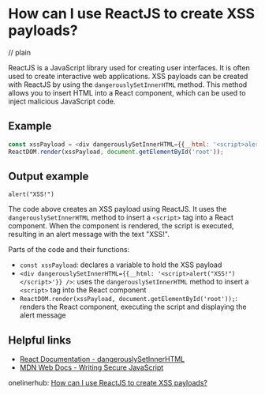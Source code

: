 # How can I use ReactJS to create XSS payloads?
// plain

ReactJS is a JavaScript library used for creating user interfaces. It is often used to create interactive web applications. XSS payloads can be created with ReactJS by using the `dangerouslySetInnerHTML` method. This method allows you to insert HTML into a React component, which can be used to inject malicious JavaScript code.

## Example

```javascript
const xssPayload = <div dangerouslySetInnerHTML={{__html: '<script>alert("XSS!")</script>'}} />
ReactDOM.render(xssPayload, document.getElementById('root'));
```
## Output example

`alert("XSS!")`

The code above creates an XSS payload using ReactJS. It uses the `dangerouslySetInnerHTML` method to insert a `<script>` tag into a React component. When the component is rendered, the script is executed, resulting in an alert message with the text "XSS!".

Parts of the code and their functions:
- `const xssPayload`: declares a variable to hold the XSS payload
- `<div dangerouslySetInnerHTML={{__html: '<script>alert("XSS!")</script>'}} />`: uses the `dangerouslySetInnerHTML` method to insert a `<script>` tag into the React component
- `ReactDOM.render(xssPayload, document.getElementById('root'));`: renders the React component, executing the script and displaying the alert message

## Helpful links
- [React Documentation - dangerouslySetInnerHTML](https://reactjs.org/docs/dom-elements.html#dangerouslysetinnerhtml)
- [MDN Web Docs - Writing Secure JavaScript](https://developer.mozilla.org/en-US/docs/Learn/JavaScript/Client-side_web_APIs/Security_considerations)

onelinerhub: [How can I use ReactJS to create XSS payloads?](https://onelinerhub.com/reactjs/how-can-i-use-reactjs-to-create-xss-payloads)